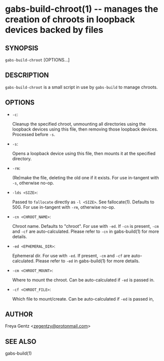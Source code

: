 gabs-build-chroot(1) -- manages the creation of chroots in loopback devices backed by files
===========================================================

## SYNOPSIS

`gabs-build-chroot` [OPTIONS...]

## DESCRIPTION

`gabs-build-chroot` is a small script in use by `gabs-build` to manage chroots.

## OPTIONS

 * `-c`:
    
    Cleanup the specified chroot, unmounting all directories using the loopback
    devices using this file, then removing those loopback devices. Processed
    before `-s`.

 * `-s`:
    
    Opens a loopback device using this file, then mounts it at the specified
    directory.

 * `-rm`:

    (Re)make the file, deleting the old one if it exists. For use in-tangent
    with `-s`, otherwise no-op.

 * `-lds <SIZE>`:

    Passed to `fallocate` directly as `-l <SIZE>`. See fallocate(1). Defaults to
    50G. For use in-tangent with `-rm`, otherwise no-op.

 * `-cn <CHROOT_NAME>`:

    Chroot name. Defaults to "chroot". For use with `-ed`. If `-cn` is present,
    `-cm` and `-cf` are auto-calculated. Please refer to `-cn` in gabs-build(1)
    for more details.

 * `-ed <EPHEMERAL_DIR>`:

    Ephemeral dir. For use with `-ed`. If present, `-cm` and `-cf` are
    auto-calculated. Please refer to `-ed` in gabs-build(1) for more details.

 * `-cm <CHROOT_MOUNT>`:

    Where to mount the chroot. Can be auto-calculated if `-ed` is passed in.

 * `-cf <CHROOT_FILE>`:

    Which file to mount/create. Can be auto-calculated if `-ed` is passed in,

## AUTHOR

Freya Gentz &lt;zegentzy@protonmail.com&gt;

## SEE ALSO

gabs-build(1)
